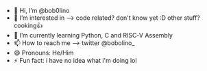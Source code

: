 - 👋 Hi, I’m @bob0lino
- 👀 I’m interested in --> code related? don't know yet :D other stuff? cooking👍
- 🌱 I’m currently learning Python, C and RISC-V Assembly
- 📫 How to reach me --> twitter @bobolino_
- 😄 Pronouns: He/Him
- ⚡ Fun fact: i have no idea what i'm doing lol
<!--- 💞️ I’m looking to collaborate on ...--->

<!---
bob0lino/bob0lino is a ✨ special ✨ repository because its `README.md` (this file) appears on your GitHub profile.
You can click the Preview link to take a look at your changes.
--->
